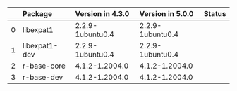 <!-- markdown-link-check-disable -->

|    | Package       | Version in 4.3.0   | Version in 5.0.0   | Status   |
|---:|:--------------|:-------------------|:-------------------|:---------|
|  0 | libexpat1     | 2.2.9-1ubuntu0.4   | 2.2.9-1ubuntu0.4   |          |
|  1 | libexpat1-dev | 2.2.9-1ubuntu0.4   | 2.2.9-1ubuntu0.4   |          |
|  2 | r-base-core   | 4.1.2-1.2004.0     | 4.1.2-1.2004.0     |          |
|  3 | r-base-dev    | 4.1.2-1.2004.0     | 4.1.2-1.2004.0     |          |